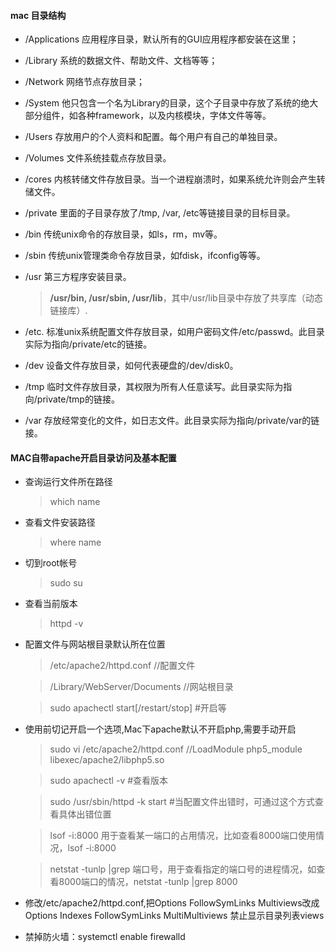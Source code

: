 
#### mac 目录结构

- /Applications 应用程序目录，默认所有的GUI应用程序都安装在这里；

- /Library 系统的数据文件、帮助文件、文档等等；

- /Network 网络节点存放目录；

- /System 他只包含一个名为Library的目录，这个子目录中存放了系统的绝大部分组件，如各种framework，以及内核模块，字体文件等等。

- /Users 存放用户的个人资料和配置。每个用户有自己的单独目录。

- /Volumes 文件系统挂载点存放目录。

- /cores 内核转储文件存放目录。当一个进程崩溃时，如果系统允许则会产生转储文件。

- /private 里面的子目录存放了/tmp, /var, /etc等链接目录的目标目录。

- /bin 传统unix命令的存放目录，如ls，rm，mv等。

- /sbin 传统unix管理类命令存放目录，如fdisk，ifconfig等等。

- /usr 第三方程序安装目录。

  > **/usr/bin, /usr/sbin, /usr/lib**，其中/usr/lib目录中存放了共享库（动态链接库）.

- /etc. 标准unix系统配置文件存放目录，如用户密码文件/etc/passwd。此目录实际为指向/private/etc的链接。

- /dev 设备文件存放目录，如何代表硬盘的/dev/disk0。

- /tmp 临时文件存放目录，其权限为所有人任意读写。此目录实际为指向/private/tmp的链接。

- /var 存放经常变化的文件，如日志文件。此目录实际为指向/private/var的链接。

#### MAC自带apache开启目录访问及基本配置

- 查询运行文件所在路径

  	> which name

- 查看文件安装路径

  	> where name

- 切到root帐号

  	> sudo su

- 查看当前版本

  	> httpd -v

- 配置文件与网站根目录默认所在位置

  	> /etc/apache2/httpd.conf //配置文件

  	> /Library/WebServer/Documents //网站根目录

	> sudo apachectl start[/restart/stop] #开启等

- 使用前切记开启一个选项,Mac下apache默认不开启php,需要手动开启
	> sudo vi /etc/apache2/httpd.conf   //LoadModule php5_module libexec/apache2/libphp5.so

	> sudo apachectl -v #查看版本

  	> sudo /usr/sbin/httpd -k start #当配置文件出错时，可通过这个方式查看具体出错位置

  	> lsof -i:8000  用于查看某一端口的占用情况，比如查看8000端口使用情况，lsof -i:8000

  	> netstat -tunlp |grep 端口号，用于查看指定的端口号的进程情况，如查看8000端口的情况，netstat -tunlp |grep 8000

- 修改/etc/apache2/httpd.conf,把Options FollowSymLinks Multiviews改成Options Indexes FollowSymLinks MultiMultiviews 禁止显示目录列表views

- 禁掉防火墙：systemctl enable firewalld
